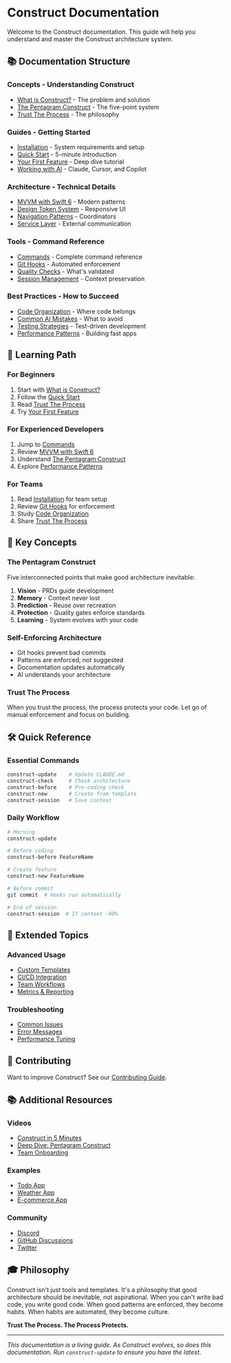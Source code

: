 # Construct Documentation

Welcome to the Construct documentation. This guide will help you understand and master the Construct architecture system.

## 📚 Documentation Structure

### Concepts - Understanding Construct
- [What is Construct?](concepts/what-is-construct.md) - The problem and solution
- [The Pentagram Construct](concepts/pentagram-construct.md) - The five-point system
- [Trust The Process](concepts/trust-the-process.md) - The philosophy

### Guides - Getting Started
- [Installation](guides/installation.md) - System requirements and setup
- [Quick Start](guides/quick-start.md) - 5-minute introduction
- [Your First Feature](guides/first-feature.md) - Deep dive tutorial
- [Working with AI](guides/ai-integration.md) - Claude, Cursor, and Copilot

### Architecture - Technical Details
- [MVVM with Swift 6](architecture/mvvm-swift6.md) - Modern patterns
- [Design Token System](architecture/design-tokens.md) - Responsive UI
- [Navigation Patterns](architecture/navigation.md) - Coordinators
- [Service Layer](architecture/services.md) - External communication

### Tools - Command Reference
- [Commands](tools/commands.md) - Complete command reference
- [Git Hooks](tools/git-hooks.md) - Automated enforcement
- [Quality Checks](tools/quality-checks.md) - What's validated
- [Session Management](tools/session-management.md) - Context preservation

### Best Practices - How to Succeed
- [Code Organization](practices/code-organization.md) - Where code belongs
- [Common AI Mistakes](practices/ai-mistakes.md) - What to avoid
- [Testing Strategies](practices/testing.md) - Test-driven development
- [Performance Patterns](practices/performance.md) - Building fast apps

## 🎯 Learning Path

### For Beginners
1. Start with [What is Construct?](concepts/what-is-construct.md)
2. Follow the [Quick Start](guides/quick-start.md)
3. Read [Trust The Process](concepts/trust-the-process.md)
4. Try [Your First Feature](guides/first-feature.md)

### For Experienced Developers
1. Jump to [Commands](tools/commands.md)
2. Review [MVVM with Swift 6](architecture/mvvm-swift6.md)
3. Understand [The Pentagram Construct](concepts/pentagram-construct.md)
4. Explore [Performance Patterns](practices/performance.md)

### For Teams
1. Read [Installation](guides/installation.md) for team setup
2. Review [Git Hooks](tools/git-hooks.md) for enforcement
3. Study [Code Organization](practices/code-organization.md)
4. Share [Trust The Process](concepts/trust-the-process.md)

## 🔑 Key Concepts

### The Pentagram Construct
Five interconnected points that make good architecture inevitable:
1. **Vision** - PRDs guide development
2. **Memory** - Context never lost
3. **Prediction** - Reuse over recreation
4. **Protection** - Quality gates enforce standards
5. **Learning** - System evolves with your code

### Self-Enforcing Architecture
- Git hooks prevent bad commits
- Patterns are enforced, not suggested
- Documentation updates automatically
- AI understands your architecture

### Trust The Process
When you trust the process, the process protects your code. Let go of manual enforcement and focus on building.

## 🛠️ Quick Reference

### Essential Commands
```bash
construct-update    # Update CLAUDE.md
construct-check     # Check architecture
construct-before    # Pre-coding check
construct-new       # Create from template
construct-session   # Save context
```

### Daily Workflow
```bash
# Morning
construct-update

# Before coding
construct-before FeatureName

# Create feature
construct-new FeatureName

# Before commit
git commit  # Hooks run automatically

# End of session
construct-session  # If context ~90%
```

## 📖 Extended Topics

### Advanced Usage
- [Custom Templates](advanced/custom-templates.md)
- [CI/CD Integration](advanced/ci-cd.md)
- [Team Workflows](advanced/team-workflows.md)
- [Metrics & Reporting](advanced/metrics.md)

### Troubleshooting
- [Common Issues](troubleshooting/common-issues.md)
- [Error Messages](troubleshooting/errors.md)
- [Performance Tuning](troubleshooting/performance.md)

## 🤝 Contributing

Want to improve Construct? See our [Contributing Guide](../CONTRIBUTING.md).

## 📚 Additional Resources

### Videos
- [Construct in 5 Minutes](https://youtube.com/...)
- [Deep Dive: Pentagram Construct](https://youtube.com/...)
- [Team Onboarding](https://youtube.com/...)

### Examples
- [Todo App](https://github.com/.../construct-todo)
- [Weather App](https://github.com/.../construct-weather)
- [E-commerce App](https://github.com/.../construct-shop)

### Community
- [Discord](https://discord.gg/construct)
- [GitHub Discussions](https://github.com/.../discussions)
- [Twitter](https://twitter.com/construct_swift)

## 🎓 Philosophy

Construct isn't just tools and templates. It's a philosophy that good architecture should be inevitable, not aspirational. When you can't write bad code, you write good code. When good patterns are enforced, they become habits. When habits are automated, they become culture.

**Trust The Process. The Process Protects.**

---

*This documentation is a living guide. As Construct evolves, so does this documentation. Run `construct-update` to ensure you have the latest.*